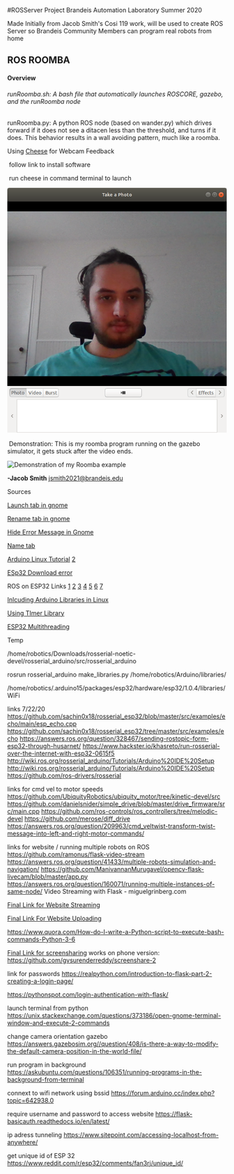 #ROSServer Project Brandeis Automation Laboratory Summer 2020


Made Initially from Jacob Smith's Cosi 119 work, will be used to create ROS Server so Brandeis Community Members can program real robots from home



## ROS ROOMBA

#### **Overview**

###### runRoomba.sh: A bash file that automatically launches ROSCORE, gazebo, and the runRoomba node

runRoomba.py: A python ROS node (based on wander.py) which drives forward if it does not see a ditacen less than the threshold, and turns if it does. This behavior results in a wall avoiding pattern, much like a roomba.

Using [Cheese](https://help.ubuntu.com/community/Webcam) for Webcam Feedback

​	follow link to install software

​	run cheese in command terminal to launch

![View of Camera Software in Cheese](Camera.png)

​	Demonstration: This is my roomba program running on the gazebo simulator, it gets stuck after the video 	ends.

![Demonstration of my Roomba example](roombaDemo.gif)



**-Jacob Smith** jsmith2021@brandeis.edu



Sources

[Launch tab in gnome](https://unix.stackexchange.com/questions/158434/open-gnome-terminal-with-several-tabs-and-execute-a-few-commands-in-every-tab) 

[Rename tab in gnome](https://unix.stackexchange.com/questions/177572/how-to-rename-terminal-tab-title-in-gnome-terminal)

[Hide Error Message in Gnome](https://stackoverflow.com/questions/15678796/suppress-shell-script-error-messages)

[Name tab](https://unix.stackexchange.com/questions/24734/how-can-i-launch-gnome-terminal-with-unique-titles-for-multiple-tabs)

[Arduino Linux Tutorial](https://www.arduino.cc/en/guide/linux) [2](https://websiteforstudents.com/how-to-install-arduino-ide-on-ubuntu-18-04-16-04/)

[ESp32 Download error](https://community.platformio.org/session/sso?return_path=%2Ft%2Fa-fatal-error-occurred-invalid-head-of-packet%2F10233%2F2)

ROS on ESP32 Links [1](https://blog.hadabot.com/ros2-esp32-to-control-motor-driver-using-web-browser.html) [2](https://www.hackster.io/khasreto/run-rosserial-over-the-internet-with-esp32-0615f5) [3](https://github.com/ros-drivers/rosserial/tree/noetic-devel/rosserial_arduino/src/ros_lib) [4](https://github.com/ros-drivers/rosserial/pull/345) [5](http://wiki.ros.org/action/fullsearch/rosserial_arduino?action=fullsearch&context=180&value=linkto%3A%22rosserial_arduino%22%27) [6](https://medium.com/@e850506/ros-serial-with-esp-32-246248cb6bac) [7](https://www.birdbraintechnologies.com/roboticsathome/)

[Inlcuding Arduino Libraries in Linux](https://forum.arduino.cc/index.php?topic=141190.0)

[Using TImer Library](https://github.com/BrandeisMakerLab/Robotics_ZumoAutomation)

[ESP32 Multithreading](https://randomnerdtutorials.com/esp32-dual-core-arduino-ide/)

Temp 

/home/robotics/Downloads/rosserial-noetic-devel/rosserial_arduino/src/rosserial_arduino

 rosrun rosserial_arduino make_libraries.py /home/robotics/Arduino/libraries/


/home/robotics/.arduino15/packages/esp32/hardware/esp32/1.0.4/libraries/WiFi

links 7/22/20
https://github.com/sachin0x18/rosserial_esp32/blob/master/src/examples/echo/main/esp_echo.cpp
https://github.com/sachin0x18/rosserial_esp32/tree/master/src/examples/echo
https://answers.ros.org/question/328467/sending-rostopic-form-esp32-through-husarnet/
https://www.hackster.io/khasreto/run-rosserial-over-the-internet-with-esp32-0615f5
http://wiki.ros.org/rosserial_arduino/Tutorials/Arduino%20IDE%20Setup
http://wiki.ros.org/rosserial_arduino/Tutorials/Arduino%20IDE%20Setup
https://github.com/ros-drivers/rosserial

links for cmd vel to motor speeds
https://github.com/UbiquityRobotics/ubiquity_motor/tree/kinetic-devel/src
https://github.com/danielsnider/simple_drive/blob/master/drive_firmware/src/main.cpp
https://github.com/ros-controls/ros_controllers/tree/melodic-devel
https://github.com/merose/diff_drive
https://answers.ros.org/question/209963/cmd_veltwist-transform-twist-message-into-left-and-right-motor-commands/

links for website / running multiple robots on ROS
https://github.com/ramonus/flask-video-stream
https://answers.ros.org/question/41433/multiple-robots-simulation-and-navigation/
https://github.com/ManivannanMurugavel/opencv-flask-livecam/blob/master/app.py
https://answers.ros.org/question/160071/running-multiple-instances-of-same-node/
Video Streaming with Flask - miguelgrinberg.com





[Final Link for Website Streaming](https://github.com/log0/video_streaming_with_flask_example)

[Final Link For Website Uploading](https://github.com/thamizhchelvan/Python/blob/master/flask-file-upload/app.py)

https://www.quora.com/How-do-I-write-a-Python-script-to-execute-bash-commands-Python-3-6

[Final Link for screensharing](https://github.com/nikhil-web/screenshare) works on phone version: https://github.com/gvsurenderreddy/screenshare-2



link for passwords https://realpython.com/introduction-to-flask-part-2-creating-a-login-page/

https://pythonspot.com/login-authentication-with-flask/



launch terminal from python https://unix.stackexchange.com/questions/373186/open-gnome-terminal-window-and-execute-2-commands

change camera orientation gazebo https://answers.gazebosim.org//question/408/is-there-a-way-to-modify-the-default-camera-position-in-the-world-file/

run program in background https://askubuntu.com/questions/106351/running-programs-in-the-background-from-terminal



connext to wifi network using bssid https://forum.arduino.cc/index.php?topic=642938.0

require username and password to access website https://flask-basicauth.readthedocs.io/en/latest/

ip adress tunneling https://www.sitepoint.com/accessing-localhost-from-anywhere/

get unique id of ESP 32 https://www.reddit.com/r/esp32/comments/fan3rj/unique_id/